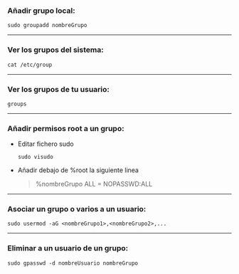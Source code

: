 ### Añadir grupo local:
~~~
sudo groupadd nombreGrupo
~~~

---------------------------------
### Ver los grupos del sistema:
  ~~~
  cat /etc/group
  ~~~

---------------------------------
### Ver los grupos de tu usuario:
  ~~~
  groups
  ~~~

---------------------------------
### Añadir permisos root a un grupo:
* Editar fichero sudo
  ~~~
  sudo visudo
  ~~~
* Añadir debajo de %root la siguiente linea
  > %nombreGrupo ALL = NOPASSWD:ALL

---------------------------------
### Asociar un grupo o varios a un usuario:
  ~~~
  sudo usermod -aG <nombreGrupo1>,<nombreGrupo2>,...
  ~~~

---------------------------------
### Eliminar a un usuario de un grupo:
  ~~~
  sudo gpasswd -d nombreUsuario nombreGrupo
  ~~~
